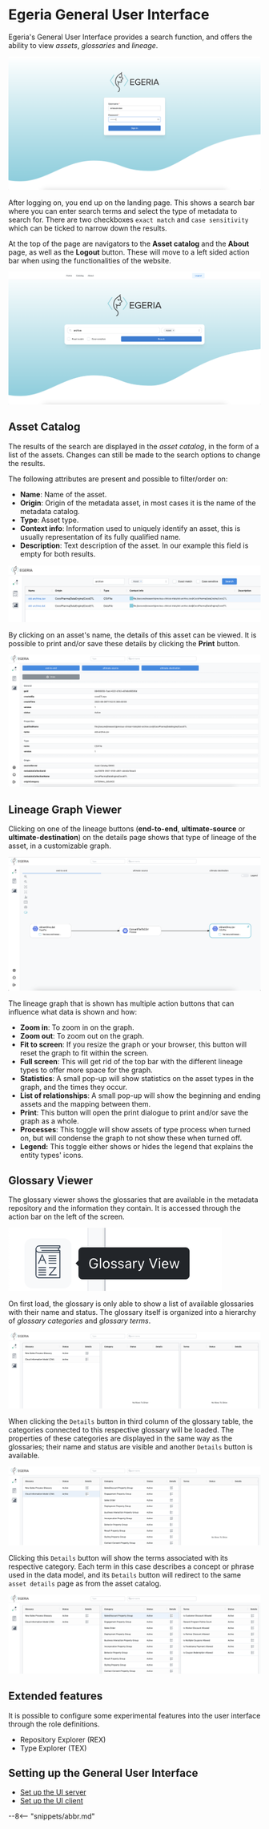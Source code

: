 <!-- SPDX-License-Identifier: CC-BY-4.0 -->
<!-- Copyright Contributors to the Egeria project. -->

# Egeria General User Interface

Egeria's General User Interface provides a search function, and offers the ability to view *assets*, *glossaries* and *lineage*.

![login](egeria-ui-login.png)

After logging on, you end up on the landing page. This shows a search bar where you can enter search terms and select the type of metadata to search for. There are two checkboxes `exact match` and  `case sensitivity` which can be ticked to narrow down the results.

At the top of the page are navigators to the **Asset catalog** and the **About** page, as well as the **Logout** button. These will move to a left sided action bar when using the functionalities of the website.

![search](egeria-ui-asset-search.png)

## Asset Catalog

The results of the search are displayed in the *asset catalog*, in the form of a list of the assets. Changes can still be made to the search options to change the results.

The following attributes are present and possible to filter/order on:

- **Name**: Name of the asset.
- **Origin**: Origin of the metadata asset, in most cases it is the name of the metadata catalog.
- **Type**: Asset type.
- **Context info**: Information used to uniquely identify an asset, this is usually representation of its fully qualified name.
- **Description**: Text description of the asset. In our example this field is empty for both results.

![search results](egeria-ui-asset-list.png)

By clicking on an asset's name, the details of this asset can be viewed. It is possible to print and/or save these details by clicking the **Print** button.

![asset list](egeria-ui-asset-details.png)

## Lineage Graph Viewer

Clicking on one of the lineage buttons (**end-to-end**, **ultimate-source** or **ultimate-destination**) on the details page shows that type of lineage of the asset, in a customizable graph.

![asset list](egeria-ui-lineage-graph.png)

The lineage graph that is shown has multiple action buttons that can influence what data is shown and how:

- **Zoom in**: To zoom in on the graph.
- **Zoom out**: To zoom out on the graph.
- **Fit to screen**: If you resize the graph or your browser, this button will reset the graph to fit within the screen.
- **Full screen**: This will get rid of the top bar with the different lineage types to offer more space for the graph.
- **Statistics**: A small pop-up will show statistics on the asset types in the graph, and the times they occur.
- **List of relationships**: A small pop-up will show the beginning and ending assets and the mapping between them.
- **Print**: This button will open the print dialogue to print and/or save the graph as a whole.
- **Processes**: This toggle will show assets of type process when turned on, but will condense the graph to not show these when turned off.
- **Legend:** This toggle either shows or hides the legend that explains the entity types' icons.

## Glossary Viewer

The glossary viewer shows the glossaries that are available in the metadata repository and the information they contain. It is accessed through the action bar on the left of the screen.

![glossary](egeria-ui-glossary-icon.png)

On first load, the glossary is only able to show a list of available glossaries with their name and status. The glossary itself is organized into a hierarchy of *glossary categories* and *glossary terms*.

![glossary](egeria-ui-glossary.png)

When clicking the `Details` button in third column of the glossary table, the categories connected to this respective glossary will be loaded.
The properties of these categories are displayed in the same way as the glossaries; their name and status are visible and another `Details` button is available.

![category](egeria-ui-category.png)

Clicking this `Details` button will show the terms associated with its respective category. Each term in this case describes a concept or phrase used in the data model, and its `Details` button will redirect to the same `asset details` page as from the asset catalog.

![terms](egeria-ui-terms.png)

## Extended features

It is possible to configure some experimental features into the user interface through the role definitions.

- Repository Explorer (REX)
- Type Explorer (TEX)

## Setting up the General User Interface

* [Set up the UI server](https://github.com/odpi/egeria/tree/main/open-metadata-implementation/user-interfaces/ui-chassis)
* [Set up the UI client](https://github.com/odpi/egeria-ui)


--8<-- "snippets/abbr.md"
